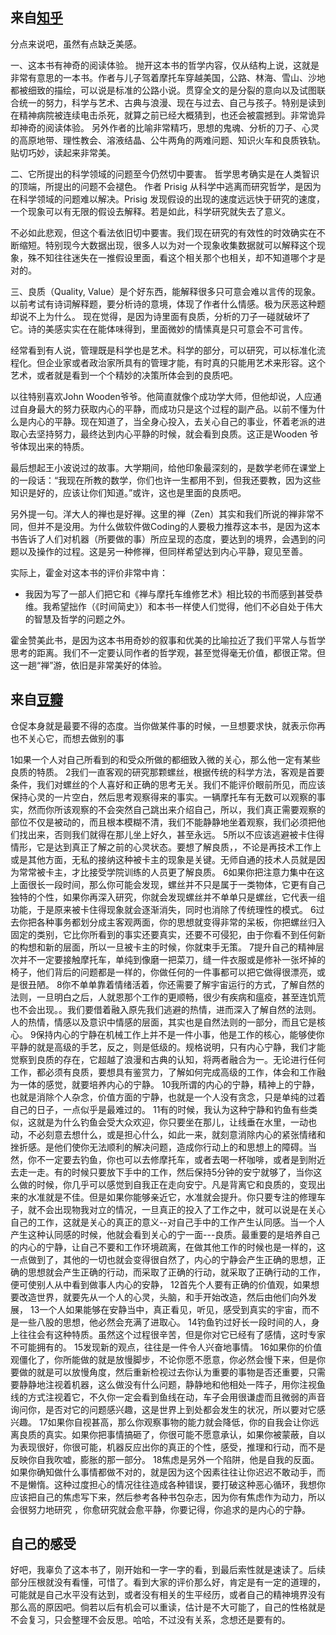 ## 来自[知乎](https://www.zhihu.com/question/24683399) ##
分点来说吧，虽然有点缺乏美感。

一、这本书有神奇的阅读体验。
抛开这本书的哲学内容，仅从结构上说，这就是非常有意思的一本书。作者与儿子驾着摩托车穿越美国，公路、林海、雪山、沙地都被细致的描绘，可以说是标准的公路小说。贯穿全文的是分裂的意向以及试图联合统一的努力，科学与艺术、古典与浪漫、现在与过去、自己与孩子。特别是读到在精神病院被连续电击杀死，就算之前已经大概猜到，也还会被震撼到。非常诡异却神奇的阅读体验。
另外作者的比喻非常精巧，思想的鬼魂、分析的刀子、心灵的高原地带、理性教会、溶液结晶、公牛两角的两难问题、知识火车和良质铁轨。贴切巧妙，读起来非常美。

二、它所提出的科学领域的问题至今仍然切中要害。
哲学思考确实是在人类智识的顶端，所提出的问题不会褪色。
作者 Prisig 从科学中逃离而研究哲学，是因为在科学领域的问题难以解决。Prisig 发现假设的出现的速度远远快于研究的速度，一个现象可以有无限的假设去解释。若是如此，科学研究就失去了意义。

不必如此悲观，但这个看法依旧切中要害。我们现在研究的有效性的时效确实在不断缩短。特别现今大数据出现，很多人以为对一个现象收集数据就可以解释这个现象，殊不知往往迷失在一推假设里面，看这个相关那个也相关，却不知道哪个才是对的。

三、良质（Quality, Value）是个好东西，能解释很多只可意会难以言传的现象。
以前考试有诗词解释题，要分析诗的意境，体现了作者什么情感。极为厌恶这种题却说不上为什么。
现在觉得，是因为诗里面有良质，分析的刀子一碰就破坏了它。诗的美感实实在在能体味得到，里面微妙的情愫真是只可意会不可言传。

经常看到有人说，管理既是科学也是艺术。科学的部分，可以研究，可以标准化流程化。但企业家或者政治家所具有的管理才能，有时真的只能用艺术来形容。这个艺术，或者就是看到一个个精妙的决策所体会到的良质吧。

以往特别喜欢John Wooden爷爷。他简直就像个成功学大师，但他却说，人应通过自身最大的努力获取内心的平静，而成功只是这个过程的副产品。以前不懂为什么是内心的平静。现在知道了，当全身心投入，去关心自己的事业，怀着老派的进取心去坚持努力，最终达到内心平静的时候，就会看到良质。这正是Wooden 爷爷体现出来的特质。

最后想起王小波说过的故事。大学期间，给他印象最深刻的，是数学老师在课堂上的一段话：“我现在所教的数学，你们也许一生都用不到，但我还要教，因为这些知识是好的，应该让你们知道。”或许，这也是里面的良质吧。

另外提一句。洋大人的禅也是好禅。这里的禅（Zen）其实和我们所说的禅非常不同，但并不是没用。为什么做软件做Coding的人要极力推荐这本书，是因为这本书告诉了人们对机器（所要做的事）所应呈现的态度，要达到的境界，会遇到的问题以及操作的过程。这是另一种修禅，但同样希望达到内心平静，窥见至善。

实际上，霍金对这本书的评价非常中肯：
- 我因为写了一部人们把它和《禅与摩托车维修艺术》相比较的书而感到甚受恭维。我希望拙作（《时间简史》）和本书一样使人们觉得，他们不必自处于伟大的智慧及哲学的问题之外。

霍金赞美此书，是因为这本书用奇妙的叙事和优美的比喻拉近了我们平常人与哲学思考的距离。我们不一定要认同作者的哲学观，甚至觉得毫无价值，都很正常。但这一趟“禅”游，依旧是非常美好的体验。

## 来自[豆瓣](https://book.douban.com/review/7614366/) ##
仓促本身就是最要不得的态度。当你做某件事的时候，一旦想要求快，就表示你再也不关心它，而想去做别的事

1如果一个人对自己所看到的和受众所做的都细致入微的关心，那么他一定有某些良质的特质。
2我们一直客观的研究那颗螺丝，根据传统的科学方法，客观是首要条件，我们对螺丝的个人喜好和正确的思考无关。我们不能评价眼前所见，而应该保持心灵的一片空白，然后思考观察得来的事实。一辆摩托车有无数可以观察的事实，然而你所该观察的不会突然自己跳出来介绍自己，所以，我们真正需要观察的部位不仅是被动的，而且根本模糊不清，我们不能静静地坐着观察，我们必须把他们找出来，否则我们就得在那儿坐上好久，甚至永远。
5所以不应该逃避被卡住得情形，它是达到真正了解之前的心灵状态。要想了解良质，，不论是再技术工作上或是其他方面，无私的接纳这种被卡主的现象是关键。无师自通的技术人员就是因为常常被卡主，才比接受学院训练的人员更了解良质。
6如果你把注意力集中在这上面很长一段时间，那么你可能会发现，螺丝并不只是属于一类物体，它更有自己独特的个性，如果你再深入研究，你就会发现螺丝并不单单只是螺丝，它代表一组功能，于是原来被卡住得现象就会逐渐消失，同时也消除了传统理性的模式。
6过去你把各种事务都划分成主客观两面，你的思想就变得非常的呆板，你把螺丝归入固定的类别，它比你所看到的事实还要真实，还要不可侵犯，由于你看不到任何新的构想和新的层面，所以一旦被卡主的时候，你就束手无策。
7提升自己的精神层次并不一定要接触摩托车，单纯到像磨一把菜刀，缝一件衣服或是修补一张坏掉的椅子，他们背后的问题都是一样的，你做任何的一件事都可以把它做得很漂亮，或是很丑陋。
8你不单单靠着情绪活着，你还需要了解宇宙运行的方式，了解自然的法则，一旦明白之后，人就恩那个工作的更顺畅，很少有疾病和瘟疫，甚至连饥荒也不会出现。。我们要借着融入原先我们逃避的热情，进而深入了解自然的法则。人的热情，情感以及意识中情感的层面，其实也是自然法则的一部分，而且它是核心。
9保持内心的宁静在机械工作上并不是一件小事，他是工作的核心，能够使你平静的就是高级的手艺，反之，则是低级的。规格说明，只有内心宁静，我们才能觉察到良质的存在，它超越了浪漫和古典的认知，将两者融合为一。无论进行任何工作，都必须有良质，要想具有鉴赏力，了解如何完成高级的工作，体会和工作融为一体的感觉，就要培养内心的宁静。
10我所谓的内心的宁静，精神上的宁静，也就是消除个人杂念，价值方面的宁静，也就是一个人没有贪念，只是单纯的过着自己的日子，一点似乎是最难过的。
11有的时候，我认为这种宁静和钓鱼有些类似，这就是为什么钓鱼会受大众欢迎，你只要坐在那儿，让线垂在水里，一动也动，不必刻意去想什么，或是担心什么，如此一来，就刻意消除内心的紧张情绪和挫折感。是他们使你无法顺利的解决问题，造成你行动上的和思想上的障碍。当然，你不一定要去钓鱼，你也可以去修摩托车，或者去喝一杯咖啡，或者是到附近去走一走。有的时候只要放下手中的工作，然后保持5分钟的安宁就够了，当你这么做的时候，你几乎可以感觉到自我正在走向安宁。凡是背离它和良质的，变现出来的水准就是不佳。但是如果你能够亲近它，水准就会提升。你只要专注的修理车子，就不会出现物我对立的情况，一旦真正的投入了工作之中，就可以说是在关心自己的工作，这就是关心的真正的意义--对自己手中的工作产生认同感。当一个人产生这种认同感的时候，他就会看到关心的宁一面---良质。最重要的是培养自己的内心的宁静，让自己不要和工作环境疏离，在做其他工作的时候也是一样的，这一点做到了，其他的一切也就会变得很自然了，内心的宁静会产生正确的思想，正确的思想就会产生正确的行动，而采取了正确的行动，就采取了正确行动的工作，便可使别人从中看到做事人内心的安静，
12首先个人要有正确的价值观，如果想要改造世界，就要先从一个人的心灵，头脑，和手开始改造，然后由他们向外发展，
13一个人如果能够在安静当中，真正看见，听见，感受到真实的宇宙，而不是一些八股的思想，他必然会充满了进取心。
14钓鱼钓过好长一段时间的人，身上往往会有这种特质。虽然这个过程很辛苦，但是你对它已经有了感情，这时专家不可能拥有的。
15发现新的观点，往往是一件令人兴奋地事情。
16如果你的价值观僵化了，你所能做的就是放慢脚步，不论你愿不愿意，你必然会慢下来，但是你要做的就是可以放慢角度，然后重新检视过去你认为重要的事物是否还重要，只需要静静地注视着机器，这么做没有什么问题，静静地和他相处一阵子，用你注视鱼线的方式注视着它，不久你一定会看到鱼线在动，车子会用很谦虚而且微弱的声音询问你，是否对它的问题感兴趣，这是世界上到处都会发生的状况，所以要对它感兴趣。
17如果你自视甚高，那么你观察事物的能力就会降低，你的自我会让你远离良质的真实。如果你把事情搞砸了，你很可能不愿意承认，如果你被蒙蔽，自以为表现很好，你很可能，机器反应出你的真正的个性，感受，推理和行动，而不是反映你自我吹嘘，膨胀的那一部分。
18焦虑是另外一个陷阱，他是自我的反面。如果你确知做什么事情都做不对的，就是因为这个因素往往让你迟迟不敢动手，而不是懒惰。这种过度担心的情况往往造成各种错误，要打破这种恶心循环，我想你应该把自己的焦虑写下来，然后参考各种书包杂志，因为你有焦虑作为动力，所以会很努力地研究 ，你愈研究就会愈平静，你要记得，你追求的是内心的宁静。

## 自己的感受 ##
好吧，我辜负了这本书了，刚开始和一字一字的看，到最后索性就是速读了。后续部分压根就没有看懂，可惜了。看到大家的评价那么好，肯定是有一定的道理的，可能就是自己水平没有达到，或者没有相关的生平经历，或者自己的精神境界没有那么高的原因吧。倘若以后有机会可以重读，估计是不大可能了，自己的性格就是不会复习，只会整理不会反思。哈哈，不过没有关系，念想还是要有的。
